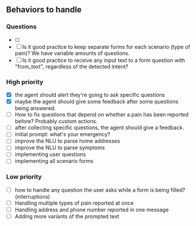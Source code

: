 ## Behaviors to handle

### Questions
- [ ] 
- [ ] Is it good practice to keep separate forms for each scenario (type of pain)? We have variable amounts of questions.
- [ ] Is it good practice to receive any input text to a form question with "from_text", regardless of the detected intent?

### High priority
- [x] the agent should alert they're going to ask specific questions
- [x] maybe the agent should give some feedback after some questions being answered.
- [ ] How to fix questions that depend on whether a pain has been reported before? Probably custom actions.
- [ ] after collecting specific questions, the agent should give a feedback.
- [ ] initial prompt: what's your emergency?
- [ ] improve the NLU to parse home addresses
- [ ] improve the NLU to parse symptoms
- [ ] implementing user questions
- [ ] implementing all scenario forms

### Low priority
- [ ] how to handle any question the user asks while a form is being filled? (interruptions)
- [ ] Handling multiple types of pain reported at once
- [ ] Handling address and phone number reported in one message
- [ ] Adding more variants of the prompted text